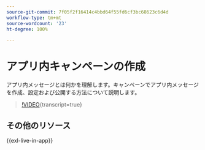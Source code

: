 ```yaml
---
source-git-commit: 7f05f2f16414c4bbd64f55fd6cf3bc68623c6d4d
workflow-type: tm+mt
source-wordcount: '23'
ht-degree: 100%

---
```

# アプリ内キャンペーンの作成

アプリ内メッセージとは何かを理解します。キャンペーンでアプリ内メッセージを作成、設定および公開する方法について説明します。

>[!VIDEO](https://video.tv.adobe.com/v/3451883?quality=12&learn=on&captions=jpn){transcript=true}

## その他のリソース

{{exl-live-in-app}}
